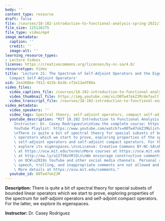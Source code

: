 ```yaml
---
body: ''
content_type: resource
draft: false
file: /courses/18-102-introduction-to-functional-analysis-spring-2021/18102-sp21-lecture-21_360p_16_9.mp4
file_size: 125126275
file_type: video/mp4
image_metadata:
  caption: ''
  credit: ''
  image-alt: ''
learning_resource_types:
- Lecture Videos
license: https://creativecommons.org/licenses/by-nc-sa/4.0/
resourcetype: Video
title: 'Lecture 21: The Spectrum of Self-Adjoint Operators and the Eigenspaces of
  Compact Self-Adjoint Operators'
uid: 2ea368be-7912-422b-8a3b-cf2e11edf06a
video_files:
  video_captions_file: /courses/18-102-introduction-to-functional-analysis-spring-2021/1uwDxTWkcWHYfGBQS6vJ3AocSGDXIz4GJ_transcript.webvtt
  video_thumbnail_file: https://img.youtube.com/vi/O0Tw47okZJM/default.jpg
  video_transcript_file: /courses/18-102-introduction-to-functional-analysis-spring-2021/1uwDxTWkcWHYfGBQS6vJ3AocSGDXIz4GJ_transcript.pdf
video_metadata:
  video_speakers: ''
  video_tags: Spectral theory, self-adjoint operators, compact self-adjoint operators
  youtube_description: "MIT 18.102 Introduction to Functional Analysis, Spring 2021\n\
    Instructor: Dr. Casey Rodriguez\n\nView the complete course: https://ocw.mit.edu/courses/18-102-introduction-to-functional-analysis-spring-2021/\n\
    YouTube Playlist: https://www.youtube.com/watch?v=O0Tw47okZJM&list=PLUl4u3cNGP63micsJp_--fRAjZXPrQzW_&index=21\n\
    \nThere is quite a bit of spectral theory for special subsets of bounded linear\
    \ operators which we start to prove, exploring properties of the spectrum for\
    \ self-adjoint operators and self-adjoint compact operators. For the latter, we\
    \ explore its eigenspaces.\n\nLicense: Creative Commons BY-NC-SA\nMore information\
    \ at https://ocw.mit.edu/terms\nMore courses at https://ocw.mit.edu\nSupport OCW\
    \ at http://ow.ly/a1If50zVRlQ\n\nWe encourage constructive comments and discussion\
    \ on OCW\u2019s YouTube and other social media channels. Personal attacks, hate\
    \ speech, trolling, and inappropriate comments are not allowed and may be removed.\
    \ More details at https://ocw.mit.edu/comments."
  youtube_id: O0Tw47okZJM
---
```

**Description:** There is quite a bit of spectral theory for special subsets of bounded linear operators which we start to prove, exploring properties of the spectrum for self-adjoint operators and self-adjoint compact operators. For the latter, we explore its eigenspaces.

**Instructor:** Dr. Casey Rodriguez